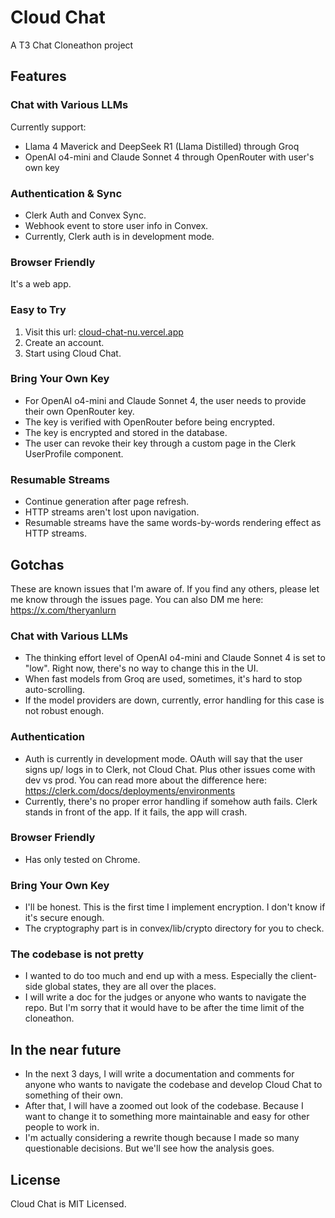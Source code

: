 # Cloud Chat

A T3 Chat Cloneathon project

## Features

### Chat with Various LLMs

Currently support:

- Llama 4 Maverick and DeepSeek R1 (Llama Distilled) through Groq
- OpenAI o4-mini and Claude Sonnet 4 through OpenRouter with user's own key

### Authentication & Sync

- Clerk Auth and Convex Sync.
- Webhook event to store user info in Convex.
- Currently, Clerk auth is in development mode.

### Browser Friendly

It's a web app.

### Easy to Try

1. Visit this url: [cloud-chat-nu.vercel.app](https://cloud-chat-nu.vercel.app/)
2. Create an account.
3. Start using Cloud Chat.

### Bring Your Own Key

- For OpenAI o4-mini and Claude Sonnet 4, the user needs to provide their own OpenRouter key.
- The key is verified with OpenRouter before being encrypted.
- The key is encrypted and stored in the database.
- The user can revoke their key through a custom page in the Clerk UserProfile component.

### Resumable Streams

- Continue generation after page refresh.
- HTTP streams aren't lost upon navigation.
- Resumable streams have the same words-by-words rendering effect as HTTP streams.

## Gotchas

These are known issues that I'm aware of. If you find any others, please let me know through the issues page. You can also DM me here: https://x.com/theryanlurn

### Chat with Various LLMs

- The thinking effort level of OpenAI o4-mini and Claude Sonnet 4 is set to "low". Right now, there's no way to change this in the UI.
- When fast models from Groq are used, sometimes, it's hard to stop auto-scrolling.
- If the model providers are down, currently, error handling for this case is not robust enough.

### Authentication

- Auth is currently in development mode. OAuth will say that the user signs up/ logs in to Clerk, not Cloud Chat. Plus other issues come with dev vs prod. You can read more about the difference here: https://clerk.com/docs/deployments/environments
- Currently, there's no proper error handling if somehow auth fails. Clerk stands in front of the app. If it fails, the app will crash.

### Browser Friendly

- Has only tested on Chrome.

### Bring Your Own Key

- I'll be honest. This is the first time I implement encryption. I don't know if it's secure enough.
- The cryptography part is in convex/lib/crypto directory for you to check.

### The codebase is not pretty

- I wanted to do too much and end up with a mess. Especially the client-side global states, they are all over the places.
- I will write a doc for the judges or anyone who wants to navigate the repo. But I'm sorry that it would have to be after the time limit of the cloneathon.

## In the near future

- In the next 3 days, I will write a documentation and comments for anyone who wants to navigate the codebase and develop Cloud Chat to something of their own.
- After that, I will have a zoomed out look of the codebase. Because I want to change it to something more maintainable and easy for other people to work in.
- I'm actually considering a rewrite though because I made so many questionable decisions. But we'll see how the analysis goes.

## License

Cloud Chat is MIT Licensed.
